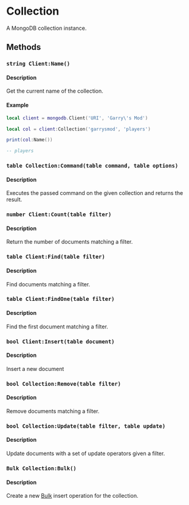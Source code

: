 # Collection

A MongoDB collection instance.

## Methods

### `string Client:Name()`

#### Description

Get the current name of the collection.

#### Example

```lua
local client = mongodb.Client('URI', 'Garry\'s Mod')

local col = client:Collection('garrysmod', 'players')

print(col:Name())

-- players
```

### `table Collection:Command(table command, table options)`

#### Description

Executes the passed command on the given collection and returns the result.

### `number Client:Count(table filter)`

#### Description

Return the number of documents matching a filter.

### `table Client:Find(table filter)`

#### Description

Find documents matching a filter.

### `table Client:FindOne(table filter)`

#### Description

Find the first document matching a filter.

### `bool Client:Insert(table document)`

#### Description

Insert a new document

### `bool Collection:Remove(table filter)`

#### Description

Remove documents matching a filter.

### `bool Collection:Update(table filter, table update)`

#### Description

Update documents with a set of update operators given a filter. 

### `Bulk Collection:Bulk()`

#### Description

Create a new [Bulk](Bulk.md) insert operation for the collection.

